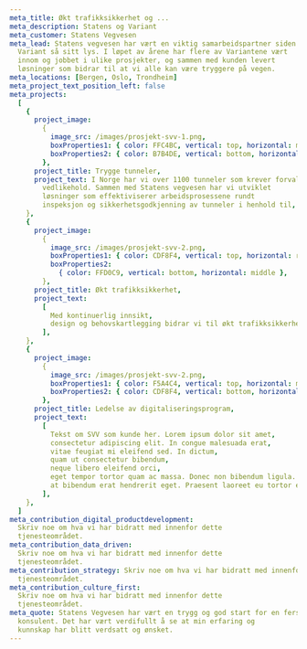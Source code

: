 ```yaml
---
meta_title: Økt trafikksikkerhet og ...
meta_description: Statens og Variant
meta_customer: Statens Vegvesen
meta_lead: Statens vegvesen har vært en viktig samarbeidspartner siden
  Variant så sitt lys. I løpet av årene har flere av Variantene vært
  innom og jobbet i ulike prosjekter, og sammen med kunden levert
  løsninger som bidrar til at vi alle kan være tryggere på vegen.
meta_locations: [Bergen, Oslo, Trondheim]
meta_project_text_position_left: false
meta_projects:
  [
    {
      project_image:
        {
          image_src: /images/prosjekt-svv-1.png,
          boxProperties1: { color: FFC4BC, vertical: top, horizontal: middle },
          boxProperties2: { color: B7B4DE, vertical: bottom, horizontal: left },
        },
      project_title: Trygge tunneler,
      project_text: I Norge har vi over 1100 tunneler som krever forvaltning og
        vedlikehold. Sammen med Statens vegvesen har vi utviklet
        løsninger som effektiviserer arbeidsprosessene rundt
        inspeksjon og sikkerhetsgodkjenning av tunneler i henhold til,
    },
    {
      project_image:
        {
          image_src: /images/prosjekt-svv-2.png,
          boxProperties1: { color: CDF8F4, vertical: top, horizontal: right },
          boxProperties2:
            { color: FFD0C9, vertical: bottom, horizontal: middle },
        },
      project_title: Økt trafikksikkerhet,
      project_text:
        [
          Med kontinuerlig innsikt,
          design og behovskartlegging bidrar vi til økt trafikksikkerhet ved å utvikle nye støtteverktøy for gjennomføring og oppfølging av Trafikksikkerhetsinspeksjoner.,
        ],
    },
    {
      project_image:
        {
          image_src: /images/prosjekt-svv-2.png,
          boxProperties1: { color: F5A4C4, vertical: top, horizontal: middle },
          boxProperties2: { color: CDF8F4, vertical: bottom, horizontal: left },
        },
      project_title: Ledelse av digitaliseringsprogram,
      project_text:
        [
          Tekst om SVV som kunde her. Lorem ipsum dolor sit amet,
          consectetur adipiscing elit. In congue malesuada erat,
          vitae feugiat mi eleifend sed. In dictum,
          quam ut consectetur bibendum,
          neque libero eleifend orci,
          eget tempor tortor quam ac massa. Donec non bibendum ligula. Duis vehicula turpis non arcu porttitor ullamcorper. Suspendisse potenti. Mauris imperdiet erat libero,
          at bibendum erat hendrerit eget. Praesent laoreet eu tortor eget sodales. Aliquam vulputate sagittis consectetur. Vivamus gravida magna sed efficitur posuere. Praesent eget ipsum arcu.,
        ],
    },
  ]
meta_contribution_digital_productdevelopment:
  Skriv noe om hva vi har bidratt med innenfor dette
  tjenesteområdet.
meta_contribution_data_driven:
  Skriv noe om hva vi har bidratt med innenfor dette
  tjenesteområdet.
meta_contribution_strategy: Skriv noe om hva vi har bidratt med innenfor dette
  tjenesteområdet.
meta_contribution_culture_first:
  Skriv noe om hva vi har bidratt med innenfor dette
  tjenesteområdet.
meta_quote: Statens Vegvesen har vært en trygg og god start for en fersk
  konsulent. Det har vært verdifullt å se at min erfaring og
  kunnskap har blitt verdsatt og ønsket.
---
```

